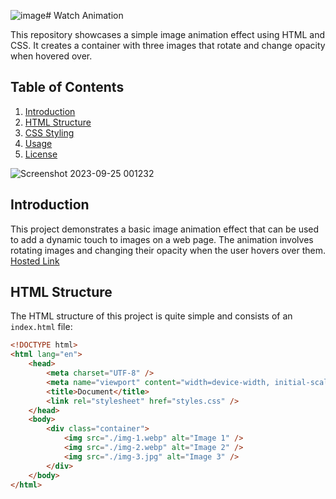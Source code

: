 ![image](https://github.com/shah9380/watch-animation/assets/130676464/0bdf8067-d4e2-4bfe-8747-041294f1c428)# Watch Animation

This repository showcases a simple image animation effect using HTML and CSS. It creates a container with three images that rotate and change opacity when hovered over.

## Table of Contents
1. [Introduction](#introduction)
2. [HTML Structure](#html-structure)
3. [CSS Styling](#css-styling)
4. [Usage](#usage)
5. [License](#license)

![Screenshot 2023-09-25 001232](https://github.com/shah9380/watch-animation/assets/130676464/3eaa685f-c90f-4444-87a2-9867f45bab68)

## Introduction

This project demonstrates a basic image animation effect that can be used to add a dynamic touch to images on a web page. The animation involves rotating images and changing their opacity when the user hovers over them.
[Hosted Link](https://shah9380.github.io/watch-animation/)
## HTML Structure

The HTML structure of this project is quite simple and consists of an `index.html` file:

```html
<!DOCTYPE html>
<html lang="en">
	<head>
		<meta charset="UTF-8" />
		<meta name="viewport" content="width=device-width, initial-scale=1.0" />
		<title>Document</title>
		<link rel="stylesheet" href="styles.css" />
	</head>
	<body>
		<div class="container">
			<img src="./img-1.webp" alt="Image 1" />
			<img src="./img-2.webp" alt="Image 2" />
			<img src="./img-3.jpg" alt="Image 3" />
		</div>
	</body>
</html>
